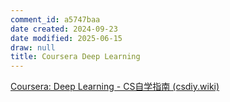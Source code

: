 ```yaml
---
comment_id: a5747baa
date created: 2024-09-23
date modified: 2025-06-15
draw: null
title: Coursera Deep Learning
---
```

[Coursera: Deep Learning - CS自学指南 (csdiy.wiki)](https://csdiy.wiki/%E6%B7%B1%E5%BA%A6%E5%AD%A6%E4%B9%A0/CS230/)
